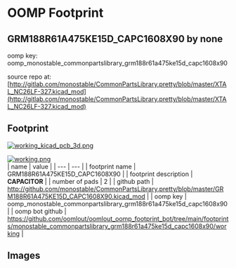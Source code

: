 # OOMP Footprint  
## GRM188R61A475KE15D_CAPC1608X90  by none  
  
oomp key: oomp_monostable_commonpartslibrary_grm188r61a475ke15d_capc1608x90  
  
source repo at: [http://gitlab.com/monostable/CommonPartsLibrary.pretty/blob/master/XTAL_NC26LF-327.kicad_mod](http://gitlab.com/monostable/CommonPartsLibrary.pretty/blob/master/XTAL_NC26LF-327.kicad_mod)  
## Footprint  
  
[![working_kicad_pcb_3d.png](working_kicad_pcb_3d_600.png)](working_kicad_pcb_3d.png)  
  
[![working.png](working_600.png)](working.png)  
| name | value | 
| --- | --- | 
| footprint name | GRM188R61A475KE15D_CAPC1608X90 | 
| footprint description | <b>CAPACITOR</b> | 
| number of pads | 2 | 
| github path | http://github.com/monostable/CommonPartsLibrary.pretty/blob/master/GRM188R61A475KE15D_CAPC1608X90.kicad_mod | 
| oomp key | oomp_monostable_commonpartslibrary_grm188r61a475ke15d_capc1608x90 | 
| oomp bot github | https://github.com/oomlout/oomlout_oomp_footprint_bot/tree/main/footprints/monostable_commonpartslibrary_grm188r61a475ke15d_capc1608x90/working | 
## Images  
